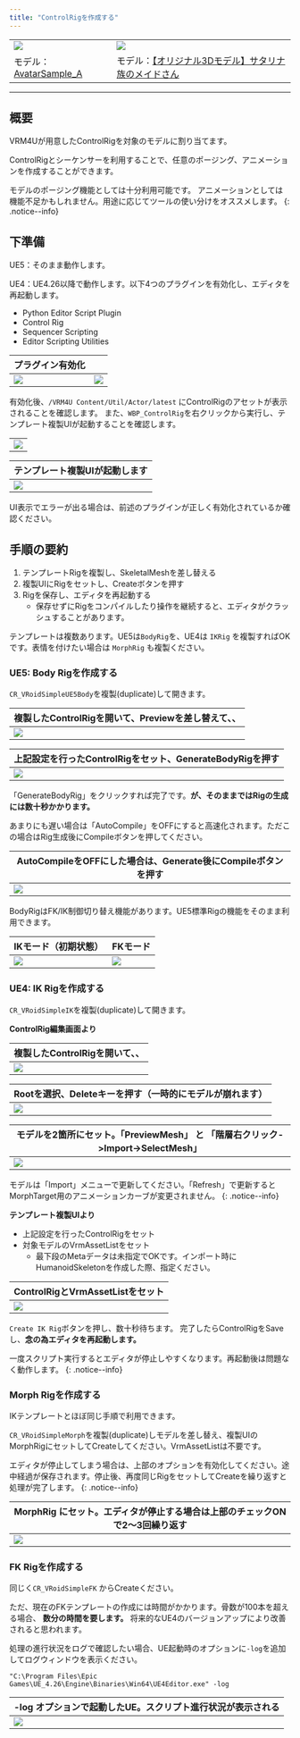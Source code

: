 ```yaml
---
title: "ControlRigを作成する"
---
```


|||
|-|-|
|[![](./assets/images/small/06a_ue5_4.png)](../assets/images/06a_ue5_4.png)|[![](./assets/images/small/06a_top.png)](../assets/images/06a_top.png)|
|モデル：[AvatarSample_A](https://hub.vroid.com/characters/2843975675147313744/models/5644550979324015604)|モデル：[【オリジナル3Dモデル】サタリナ族のメイドさん](https://booth.pm/ja/items/2589069)|

----
## 概要

VRM4Uが用意したControlRigを対象のモデルに割り当てます。

ControlRigとシーケンサーを利用することで、任意のポージング、アニメーションを作成することができます。

モデルのポージング機能としては十分利用可能です。
アニメーションとしては機能不足かもしれません。用途に応じてツールの使い分けをオススメします。
{: .notice--info}

## 下準備

UE5：そのまま動作します。

UE4：UE4.26以降で動作します。以下4つのプラグインを有効化し、エディタを再起動します。
 - Python Editor Script Plugin
 - Control Rig
 - Sequencer Scripting
 - Editor Scripting Utilities

|プラグイン有効化||
|-|-|
|[![](./assets/images/small/06a_p1.png)](../assets/images/06a_p1.png)|[![](./assets/images/small/06a_p2.png)](../assets/images/06a_p2.png)|


有効化後、`/VRM4U Content/Util/Actor/latest` にControlRigのアセットが表示されることを確認します。
また、`WBP_ControlRig`を右クリックから実行し、テンプレート複製UIが起動することを確認します。

||
|-|
|[![](./assets/images/small/06a_ui1.png)](../assets/images/06a_ui1.png)|

|テンプレート複製UIが起動します|
|-|
|[![](./assets/images/small/06a_ui2.png)](../assets/images/06a_ui2.png)|

UI表示でエラーが出る場合は、前述のプラグインが正しく有効化されているか確認ください。

## 手順の要約

 1. テンプレートRigを複製し、SkeletalMeshを差し替える
 1. 複製UIにRigをセットし、Createボタンを押す
 1. Rigを保存し、エディタを再起動する
    - 保存せずにRigをコンパイルしたり操作を継続すると、エディタがクラッシュすることがあります。

テンプレートは複数あります。UE5は`BodyRig`を、UE4は `IKRig` を複製すればOKです。表情を付けたい場合は `MorphRig` も複製ください。

### UE5: Body Rigを作成する

`CR_VRoidSimpleUE5Body`を複製(duplicate)して開きます。



|複製したControlRigを開いて、Previewを差し替えて、、|
|-|
|[![](./assets/images/small/06a_ue5_1.png)](../assets/images/06a_ue5_1.png)|



|上記設定を行ったControlRigをセット、GenerateBodyRigを押す|
|-|
|[![](./assets/images/small/06a_ue5_2.png)](../assets/images/06a_ue5_2.png)|


「GenerateBodyRig」をクリックすれば完了です。**が、そのままではRigの生成には数十秒かかります。**

あまりにも遅い場合は「AutoCompile」をOFFにすると高速化されます。ただこの場合はRig生成後にCompileボタンを押してください。

|AutoCompileをOFFにした場合は、Generate後にCompileボタンを押す|
|-|
|[![](./assets/images/small/06a_ue5_3.png)](../assets/images/06a_ue5_3.png)|

BodyRigはFK/IK制御切り替え機能があります。UE5標準Rigの機能をそのまま利用できます。

|IKモード（初期状態）|FKモード|
|-|-|
|[![](./assets/images/small/06a_ue5_5.png)](../assets/images/06a_ue5_5.png)|[![](./assets/images/small/06a_ue5_6.png)](../assets/images/06a_ue5_6.png)|


### UE4: IK Rigを作成する

`CR_VRoidSimpleIK`を複製(duplicate)して開きます。

**ControlRig編集画面より**

|複製したControlRigを開いて、、|
|-|
|[![](./assets/images/small/06a_copy0.png)](../assets/images/06a_copy0.png)|


|Rootを選択、Deleteキーを押す（一時的にモデルが崩れます）|
|-|
|[![](./assets/images/small/06a_copy1.png)](../assets/images/06a_copy1.png)|

|モデルを2箇所にセット。「PreviewMesh」 と 「階層右クリック->Import->SelectMesh」|
|-|
|[![](./assets/images/small/06a_copy3.png)](../assets/images/06a_copy3.png)|

モデルは「Import」メニューで更新してください。「Refresh」で更新するとMorphTarget用のアニメーションカーブが変更されません。
{: .notice--info}

**テンプレート複製UIより**
 - 上記設定を行ったControlRigをセット
 - 対象モデルのVrmAssetListをセット
   - 最下段のMetaデータは未指定でOKです。インポート時にHumanoidSkeletonを作成した際、指定ください。

|ControlRigとVrmAssetListをセット|
|-|
|[![](./assets/images/small/06a_copy2.png)](../assets/images/06a_copy2.png)|

`Create IK Rig`ボタンを押し、数十秒待ちます。
完了したらControlRigをSaveし、**念の為エディタを再起動します。**



一度スクリプト実行するとエディタが停止しやすくなります。再起動後は問題なく動作します。
{: .notice--info}

### Morph Rigを作成する

IKテンプレートとほぼ同じ手順で利用できます。

`CR_VRoidSimpleMorph`を複製(duplicate)しモデルを差し替え、複製UIのMorphRigにセットしてCreateしてください。VrmAssetListは不要です。

エディタが停止してしまう場合は、上部のオプションを有効化してください。途中経過が保存されます。停止後、再度同じRigをセットしてCreateを繰り返すと処理が完了します。
{: .notice--info}

|MorphRig にセット。エディタが停止する場合は上部のチェックONで2～3回繰り返す|
|-|
|[![](./assets/images/small/06a_ui3.png)](../assets/images/06a_ui3.png)|


### FK Rigを作成する

同じく`CR_VRoidSimpleFK` からCreateください。

ただ、現在のFKテンプレートの作成には時間がかかります。骨数が100本を超える場合、 **数分の時間を要します。** 将来的なUE4のバージョンアップにより改善されると思われます。

処理の進行状況をログで確認したい場合、UE起動時のオプションに`-log`を追加してログウィンドウを表示ください。

```
"C:\Program Files\Epic Games\UE_4.26\Engine\Binaries\Win64\UE4Editor.exe" -log
```

|-log オプションで起動したUE。スクリプト進行状況が表示される|
|-|
|[![](./assets/images/small/06a_log.png)](../assets/images/06a_log.png)|

